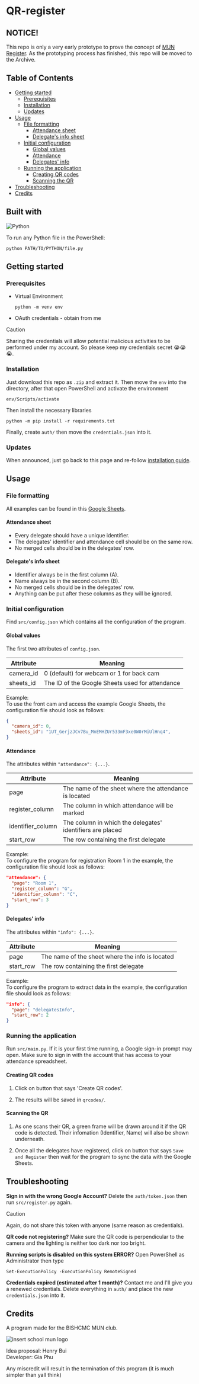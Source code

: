 # QR-register<!-- omit from toc -->

## NOTICE!

This repo is only a very early prototype to prove the concept of [MUN Register](https://github.com/Ya-Foo/MUN-register). As the prototyping process has finished, this repo will be moved to the Archive.

## Table of Contents<!-- omit from toc -->

- [Getting started](#getting-started)
  - [Prerequisites](#prerequisites)
  - [Installation](#installation)
  - [Updates](#updates)
- [Usage](#usage)
  - [File formatting](#file-formatting)
    - [Attendance sheet](#attendance-sheet)
    - [Delegate's info sheet](#delegates-info-sheet)
  - [Initial configuration](#initial-configuration)
    - [Global values](#global-values)
    - [Attendance](#attendance)
    - [Delegates' info](#delegates-info)
  - [Running the application](#running-the-application)
    - [Creating QR codes](#creating-qr-codes)
    - [Scanning the QR](#scanning-the-qr)
- [Troubleshooting](#troubleshooting)
- [Credits](#credits)

## Built with<!-- omit from toc -->

![Python](https://img.shields.io/badge/python-3670A0?style=for-the-badge&logo=python&logoColor=ffdd54)  

To run any Python file in the PowerShell:

```shell
python PATH/TO/PYTHON/file.py
```

## Getting started

### Prerequisites

- Virtual Environment
  
  ```shell
  python -m venv env
  ```

- OAuth credentials - obtain from me

> [!CAUTION]  
> Sharing the credentials will allow potential malicious activities to be performed under my account. So please keep my credentials secret :sob::sob::sob:.

### Installation

Just download this repo as `.zip` and extract it. Then move the `env` into the directory, after that open PowerShell and activate the environment

```shell
env/Scripts/activate
```

Then install the necessary libraries

```shell
python -m pip install -r requirements.txt
```

Finally, create `auth/` then move the `credentials.json` into it.

### Updates

When announced, just go back to this page and re-follow [installation guide](https://github.com/Ya-Foo/QR-register?tab=readme-ov-file#installation).

## Usage

### File formatting

All examples can be found in this [Google Sheets](https://docs.google.com/spreadsheets/d/1UT_GerjzJCv7Bu_MnEMHZUr533mF3xe0W0rMiUlHnq4/edit#gid=0).

#### Attendance sheet

- Every delegate should have a unique identifier.
- The delegates' identifier and attendance cell should be on the same row.
- No merged cells should be in the delegates' row.

#### Delegate's info sheet

- Identifier always be in the first column (A).
- Name always be in the second column (B).
- No merged cells should be in the delegates' row.
- Anything can be put after these columns as they will be ignored.

### Initial configuration

Find `src/config.json` which contains all the configuration of the program.  

#### Global values

The first two attributes of `config.json`.

| Attribute         | Meaning                                                  |
|-------------------|----------------------------------------------------------|
| camera_id         | 0 (default) for webcam or 1 for back cam                 |
| sheets_id         | The ID of the Google Sheets used for attendance          |

Example:  
To use the front cam and access the example Google Sheets, the configuration file should look as follows:

```json
{
  "camera_id": 0,
  "sheets_id": "1UT_GerjzJCv7Bu_MnEMHZUr533mF3xe0W0rMiUlHnq4",
}
```

#### Attendance

The attributes within `"attendance": {...}`.

| Attribute         | Meaning                                                  |
|-------------------|----------------------------------------------------------|
| page              | The name of the sheet where the attendance is located    |
| register_column   | The column in which attendance will be marked            |
| identifier_column | The column in which the delegates' identifiers are placed |
| start_row         | The row containing the first delegate                    |

Example:  
To configure the program for registration Room 1 in the example, the configuration file should look as follows:

```json
"attendance": {
  "page": "Room 1",
  "register_column": "G",
  "identifier_column": "C",
  "start_row": 3
}
```

#### Delegates' info

The attributes within `"info": {...}`.

| Attribute         | Meaning                                                  |
|-------------------|----------------------------------------------------------|
| page              | The name of the sheet where the info is located          |
| start_row         | The row containing the first delegate                    |

Example:  
To configure the program to extract data in the example, the configuration file should look as follows:

```json
"info": {
  "page": "delegatesInfo",
  "start_row": 2
}
```

### Running the application

Run `src/main.py`. If it is your first time running, a Google sign-in prompt may open. Make sure to sign in with the account that has access to your attendance spreadsheet.

#### Creating QR codes

1. Click on button that says 'Create QR codes'.

2. The results will be saved in `qrcodes/`.

#### Scanning the QR

1. As one scans their QR, a green frame will be drawn around it if the QR code is detected. Their infomation (Identifier, Name) will also be shown underneath.

2. Once all the delegates have registered, click on button that says `Save and Register` then wait for the program to sync the data with the Google Sheets.

## Troubleshooting

**Sign in with the wrong Google Account?** Delete the `auth/token.json` then run `src/register.py` again.
> [!CAUTION]  
> Again, do not share this token with anyone (same reason as credentials).

**QR code not registering?** Make sure the QR code is perpendicular to the camera and the lighting is neither too dark nor too bright.

**Running scripts is disabled on this system ERROR?** Open PowerShell as Administrator then type

```shell
Set-ExecutionPolicy -ExecutionPolicy RemoteSigned
```

**Credentials expired (estimated after 1 month)?** Contact me and I'll give you a renewed credentials. Delete everything in `auth/` and place the new `credentials.json` into it.

## Credits

A program made for the BISHCMC MUN club.

![insert school mun logo]()

Idea proposal: Henry Bui  
Developer: Gia Phu

Any miscredit will result in the termination of this program (it is much simpler than yall think)
